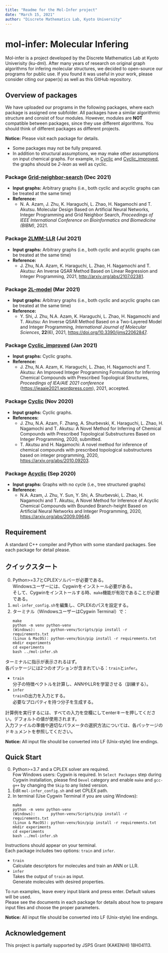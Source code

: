 ```yaml
---
title: "Readme for the Mol-Infer project"
date: "March 15, 2021"
author: "Discrete Mathematics Lab, Kyoto University"
---
```



# mol-infer: Molecular Infering

Mol-infer is a project developed by the Discrete Mathematics Lab at Kyoto Univerisity (ku-dml).
After many years of research on original graph algorithms for infering molecular structures,
we decided to open-source our programs for public use.
If you found it was useful in your work,
please consider citing our paper(s) as well as this GitHub repository.

## Overview of packages

We have uploaded our programs in the following packages, where each package is assigned one subfolder. 
All packages have a similar algorithmic structure and consist of four modules.
However, modules are **NOT** compatible between packages, since they use different algorithms.
You should think of different packages as different projects.


**Notice:** Please visit each package for details.
- Some packages may not be fully prepared. 
- In addition to structural assumptions, we may make other assumptions on input chemical graphs. For example, in [Cyclic](Cyclic/) and [Cyclic_improved](Cyclic_improved/), the graphs should be *2-lean* as well as cyclic. 

### Package [Grid-neighbor-search](Grid-neighbor-search/) (Dec 2021)
- **Input graphs:** Arbitrary graphs (i.e., both cyclic and acyclic graphs can be treated at the same time)
- **Reference:** 
  - N. A. Azam, J. Zhu, K. Haraguchi, L. Zhao, H. Nagamochi and T. Akutsu. Molecular Design Based on Artificial Neural Networks, Integer Programming and Grid Neighbor Search, *Proceedings of IEEE International Conference on Bioinformatics and Biomedicine (BIBM)*, 2021.


### Package [2LMM-LLR](2LMM-LLR/) (Jul 2021)
- **Input graphs:** Arbitrary graphs (i.e., both cyclic and acyclic graphs can be treated at the same time)
- **Reference:** 
  - J. Zhu, N.A. Azam, K. Haraguchi, L. Zhao, H. Nagamochi and T. Akutsu: An Inverse QSAR Method Based on Linear Regression and Integer Programming, 2021, http://arxiv.org/abs/2107.02381.

### Package [2L-model](2L-model/) (Mar 2021)
- **Input graphs:** Arbitrary graphs (i.e., both cyclic and acyclic graphs can be treated at the same time)
- **Reference:**
  - Y. Shi, J. Zhu, N.A. Azam, K. Haraguchi, L. Zhao, H. Nagamochi and T. Akutsu: An Inverse QSAR Method Based on a Two-Layered Model and Integer Programming, *International Journal of Molecular Sciences*, **22**(6), 2021, https://doi.org/10.3390/ijms22062847. 

### Package [Cyclic_improved](Cyclic_improved/) (Jan 2021)
- **Input graphs:** Cyclic graphs.
- **Reference:**
  - J. Zhu, N.A. Azam, K. Haraguchi, L. Zhao, H. Nagamochi and T. Akutsu: An Improved Integer Programming Formulation for Inferring Chemical Compounds with Prescribed Topological Structures, *Proceedings of IEA/AIE 2021 conference* (https://ieaaie2021.wordpress.com), 2021, accepted.

### Package [Cyclic](Cyclic/) (Nov 2020)
- **Input graphs:** Cyclic graphs.
- **References:**
  - J. Zhu, N.A. Azam, F. Zhang, A. Shurbevski, K. Haraguchi, L. Zhao, H. Nagamochi and T. Akutsu: A Novel Method for Inferring of Chemical Compounds with Prescribed Topological Substructures Based on Integer Programming, 2020, submitted. 
  - T. Akutsu and H. Nagamochi: A novel method for inference of chemical compounds with prescribed topological substructures based on integer programming, 2020, https://arxiv.org/abs/2010.09203.

### Package [Acyclic](Acyclic/) (Sep 2020)
- **Input graphs:** Graphs with no cycle (i.e., tree structured graphs)
- **Reference:**
  - N.A. Azam, J. Zhu, Y. Sun, Y. Shi, A. Shurbevski, L. Zhao, H. Nagamochi and T. Akutsu, A Novel Method for Inference of Acyclic Chemical Compounds with Bounded Branch-height Based on Artificial Neural Networks and Integer Programming, 2020, https://arxiv.org/abs/2009.09646.


## Requirement

A standard C++ compiler and Python with some standard packages. See each package for detail please.

## クイックスタート

0. Python>=3.7とCPLEXソルバーが必要である。\
   Windowsユーザーには、Cygwinをインストール必要がある。\
   そして、Cygwinをインストールする時、`make`機能が有効であることが必要である。
1. `mol-infer_config.sh`を編集し、CPLEXのパスを設定する。
2. ターミナル（WindowsユーザーはCygwin Terminal）で：
   ```
   make
   python -m venv python-venv
   (Windows):       python-venv/Scripts/pip install -r requirements.txt
   (Linux & MacOS): python-venv/bin/pip install -r requirements.txt
   mkdir experiments
   cd experiments
   bash ../mol-infer.sh
   ```

ターミナルに指示が表示されるはず。\
各パッケージには2つのオプションが含まれている：`train`と`infer`。
- `train`\
  分子の特徴ベクトルを計算し、ANNやLLRを学習させる（訓練する）。
- `infer`\
  `train`の出力を入力とする。\
  必要なプロパティを持つ分子を生成する。

計算例を実行するには、すべての入力を空欄にしてenterキーを押してください。デフォルトの値が使用されます。\
入力ファイルの準備や適切なパラメータの選択方法については、各パッケージのドキュメントを参照してください。

**Notice:** All input file should be converted into LF (Unix-style) line endings.

## Quick Start

0. Python>=3.7 and a CPLEX solver are required.\
   Fow Windows users: Cygwin is required.
   In `Select Packages` step during Cygwin installation, please find `Devel` category and enable `make` and `gcc-g++` by changing the `Skip` to any listed version.
1. Edit `mol-infer_config.sh` and set CPLEX path.
2. In terminal (Use Cygwin Terminal if you are using Windows):
   ```
   make
   python -m venv python-venv
   (Windows):       python-venv/Scripts/pip install -r requirements.txt
   (Linux & MacOS): python-venv/bin/pip install -r requirements.txt
   mkdir experiments
   cd experiments
   bash ../mol-infer.sh
   ```

Instructions should appear on your terminal.\
Each package includes two options: `train` and `infer`.
- `train`\
  Calculate descriptors for molecules and train an ANN or LLR.
- `infer`\
  Takes the output of `train` as input.\
  Generate molecules with desired properties.

To run examples, leave every input blank and press enter. Default values will be used.\
Please see the documents in each package for details about how to prepare input files and choose the proper parameters.

**Notice:** All input file should be converted into LF (Unix-style) line endings.

## Acknowledgement

This project is partially supported by JSPS Grant (KAKENHI) 18H04113.
